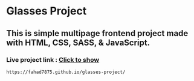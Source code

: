 
# Glasses Project

## This is simple multipage frontend project made with HTML, CSS, SASS, & JavaScript.

### Live project link : [Click to show](https://fahad7875.github.io/glasses-project/)

`https://fahad7875.github.io/glasses-project/`